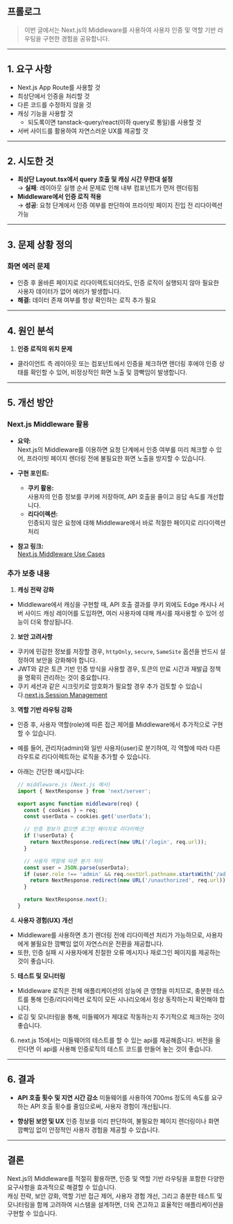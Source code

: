 ## 프롤로그

> 이번 글에서는 Next.js의 Middleware를 사용하여 사용자 인증 및 역할 기반 라우팅을 구현한 경험을 공유합니다.

---

## 1. 요구 사항

- Next.js App Route를 사용할 것
- 최상단에서 인증을 처리할 것
- 다른 코드를 수정하지 않을 것
- 캐싱 기능을 사용할 것
  - 되도록이면 tanstack-query/react(이하 query로 통일)를 사용할 것
- 서버 사이드를 활용하여 자연스러운 UX를 제공할 것

---

## 2. 시도한 것

- **최상단 Layout.tsx에서 query 호출 및 캐싱 시간 무한대 설정**  
  → **실패**: 레이아웃 실행 순서 문제로 인해 내부 컴포넌트가 먼저 렌더링됨
- **Middleware에서 인증 로직 적용**  
  → **성공**: 요청 단계에서 인증 여부를 판단하여 프라이빗 페이지 진입 전 리다이렉션 가능

---

## 3. 문제 상황 정의

### 화면 에러 문제

- 인증 후 올바른 페이지로 리다이렉트되더라도, 인증 로직이 실행되지 않아 필요한 사용자 데이터가 없어 에러가 발생합니다.
- **해결:** 데이터 존재 여부를 항상 확인하는 로직 추가 필요

---

## 4. 원인 분석

1. **인증 로직의 위치 문제**

- 클라이언트 측 레이아웃 또는 컴포넌트에서 인증을 체크하면 렌더링 후에야 인증 상태를 확인할 수 있어, 비정상적인 화면 노출 및 깜빡임이 발생합니다.

---

## 5. 개선 방안

### Next.js Middleware 활용

- **요약:**  
  Next.js의 Middleware를 이용하면 요청 단계에서 인증 여부를 미리 체크할 수 있어, 프라이빗 페이지 렌더링 전에 불필요한 화면 노출을 방지할 수 있습니다.

- **구현 포인트:**

  - **쿠키 활용:**  
    사용자의 인증 정보를 쿠키에 저장하여, API 호출을 줄이고 응답 속도를 개선합니다.
  - **리다이렉션:**  
    인증되지 않은 요청에 대해 Middleware에서 바로 적절한 페이지로 리다이렉션 처리

- **참고 링크:**  
  [Next.js Middleware Use Cases](https://nextjs.org/docs/app/building-your-application/routing/middleware)

### 추가 보충 내용

1. **캐싱 전략 강화**

- Middleware에서 캐싱을 구현할 때, API 호출 결과를 쿠키 외에도 Edge 캐시나 서버 사이드 캐싱 레이어를 도입하면, 여러 사용자에 대해 캐시를 재사용할 수 있어 성능이 더욱 향상됩니다.

2. **보안 고려사항**

- 쿠키에 민감한 정보를 저장할 경우, `httpOnly`, `secure`, `SameSite` 옵션을 반드시 설정하여 보안을 강화해야 합니다.
- JWT와 같은 토큰 기반 인증 방식을 사용할 경우, 토큰의 만료 시간과 재발급 정책을 명확히 관리하는 것이 중요합니다.
- 쿠키 세션과 같은 시크릿키로 암호화가 필요할 경우 추가 검토할 수 있습니다.[next.js Session Management](https://nextjs.org/docs/pages/building-your-application/authentication#session-management)

3. **역할 기반 라우팅 강화**

- 인증 후, 사용자 역할(role)에 따른 접근 제어를 Middleware에서 추가적으로 구현할 수 있습니다.
- 예를 들어, 관리자(admin)와 일반 사용자(user)로 분기하여, 각 역할에 따라 다른 라우트로 리다이렉트하는 로직을 추가할 수 있습니다.
- 아래는 간단한 예시입니다:

  ```javascript
  // middleware.js (Next.js 예시)
  import { NextResponse } from 'next/server';

  export async function middleware(req) {
    const { cookies } = req;
    const userData = cookies.get('userData');

    // 인증 정보가 없으면 로그인 페이지로 리다이렉션
    if (!userData) {
      return NextResponse.redirect(new URL('/login', req.url));
    }

    // 사용자 역할에 따른 분기 처리
    const user = JSON.parse(userData);
    if (user.role !== 'admin' && req.nextUrl.pathname.startsWith('/admin')) {
      return NextResponse.redirect(new URL('/unauthorized', req.url));
    }

    return NextResponse.next();
  }
  ```

4. **사용자 경험(UX) 개선**

- Middleware를 사용하면 초기 렌더링 전에 리다이렉션 처리가 가능하므로, 사용자에게 불필요한 깜빡임 없이 자연스러운 전환을 제공합니다.
- 또한, 인증 실패 시 사용자에게 친절한 오류 메시지나 재로그인 페이지를 제공하는 것이 좋습니다.

5. **테스트 및 모니터링**

- Middleware 로직은 전체 애플리케이션의 성능에 큰 영향을 미치므로, 충분한 테스트를 통해 인증/리다이렉션 로직이 모든 시나리오에서 정상 동작하는지 확인해야 합니다.
- 로깅 및 모니터링을 통해, 미들웨어가 제대로 작동하는지 주기적으로 체크하는 것이 좋습니다.

6. next.js 15에서는 미들웨어의 테스트를 할 수 있는 api를 제공해줍니다. 버전을 올린다면 이 api를 사용해 인증로직의 테스트 코드를 만들어 놓는 것이 좋습니다.

---

## 6. 결과

- **API 호출 횟수 및 지연 시간 감소**
  미들웨어를 사용하여 700ms 정도의 속도를 요구하는 API 호출 횟수를 줄임으로써, 사용자 경험이 개선됩니다.

- **향상된 보안 및 UX**
  인증 정보를 미리 판단하여, 불필요한 페이지 렌더링이나 화면 깜빡임 없이 안정적인 사용자 경험을 제공할 수 있습니다.

---

## 결론

Next.js의 Middleware를 적절히 활용하면, 인증 및 역할 기반 라우팅을 포함한 다양한 요구사항을 효과적으로 해결할 수 있습니다.  
캐싱 전략, 보안 강화, 역할 기반 접근 제어, 사용자 경험 개선, 그리고 충분한 테스트 및 모니터링을 함께 고려하여 시스템을 설계하면, 더욱 견고하고 효율적인 애플리케이션을 구현할 수 있습니다.
